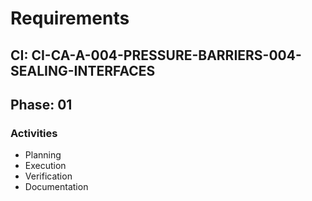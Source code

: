 # Requirements

## CI: CI-CA-A-004-PRESSURE-BARRIERS-004-SEALING-INTERFACES
## Phase: 01

### Activities
- Planning
- Execution
- Verification
- Documentation
